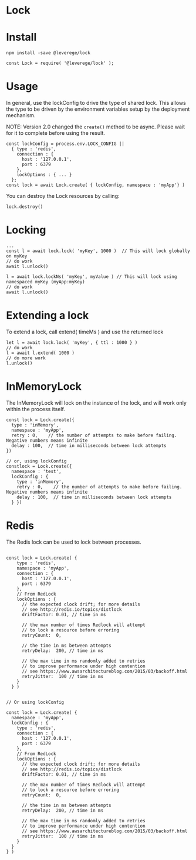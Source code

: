 # Lock

# Install
```
npm install -save @leverege/lock

const Lock = require( '@leverege/lock' );

```

# Usage

In general, use the lockConfig to drive the type of shared lock. This allows the type to be driven by the environment variables setup by the deployment mechanism.

NOTE: Version 2.0 changed the `create()` method to be async. Please wait for it to complete before using the result.


```
const lockConfig = process.env.LOCK_CONFIG || 
  { type : 'redis', 
    connection : {
      host : '127.0.0.1',
      port : 6379
    },
    lockOptions : { ... }
  };
const lock = await Lock.create( { lockConfig, namespace : 'myApp'} )
```
You can destroy the Lock resources by calling:
```
lock.destroy()
```

# Locking
```
...
const l = await lock.lock( 'myKey', 1000 )  // This will lock globally on myKey
// do work
await l.unlock()

l = await lock.lockNs( 'myKey', myValue ) // This will lock using namespaced myKey (myApp:myKey)
// do work
await l.unlock()

```

# Extending a lock
To extend a lock, call extend( timeMs ) and use the returned lock
```
let l = await lock.lock( 'myKey', { ttl : 1000 } ) 
// do work
l = await l.extend( 1000 )
// do more work
l.unlock()

```

# InMemoryLock
The InMemoryLock will lock on the instance of the lock, and will work only within the process 
itself.
```
const lock = Lock.create({ 
  type : 'inMemory',
  namespace : 'myApp', 
  retry : 0,    // the number of attempts to make before failing. Negative numbers means infinite
  delay : 100,  // time in milliseconds between lock attempts
})

// or, using lockConfig
constlock = Lock.create({ 
  namespace : 'test', 
  lockConfig : { 
    type : 'inMemory', 
    retry : 0,    // the number of attempts to make before failing. Negative numbers means infinite
    delay : 100,  // time in milliseconds between lock attempts
  } })
```

# Redis
The Redis lock can be used to lock between processes.

```

const lock = Lock.create( { 
    type : 'redis',
    namespace : 'myApp', 
    connection : {
      host : '127.0.0.1',
      port : 6379
    },
    // From RedLock
    lockOptions : { 
      // the expected clock drift; for more details
      // see http://redis.io/topics/distlock
      driftFactor: 0.01, // time in ms

      // the max number of times Redlock will attempt
      // to lock a resource before erroring
      retryCount:  0,

      // the time in ms between attempts
      retryDelay:  200, // time in ms

      // the max time in ms randomly added to retries
      // to improve performance under high contention
      // see https://www.awsarchitectureblog.com/2015/03/backoff.html
      retryJitter:  100 // time in ms
    }
  } )


// Or using lockConfig

const lock = Lock.create( { 
  namespace : 'myApp', 
  lockConfig : {
    type : 'redis',
    connection : {
      host : '127.0.0.1',
      port : 6379
    },
    // From RedLock
    lockOptions : { 
      // the expected clock drift; for more details
      // see http://redis.io/topics/distlock
      driftFactor: 0.01, // time in ms

      // the max number of times Redlock will attempt
      // to lock a resource before erroring
      retryCount:  0,

      // the time in ms between attempts
      retryDelay:  200, // time in ms

      // the max time in ms randomly added to retries
      // to improve performance under high contention
      // see https://www.awsarchitectureblog.com/2015/03/backoff.html
      retryJitter:  100 // time in ms
    }
  }
} )
```
